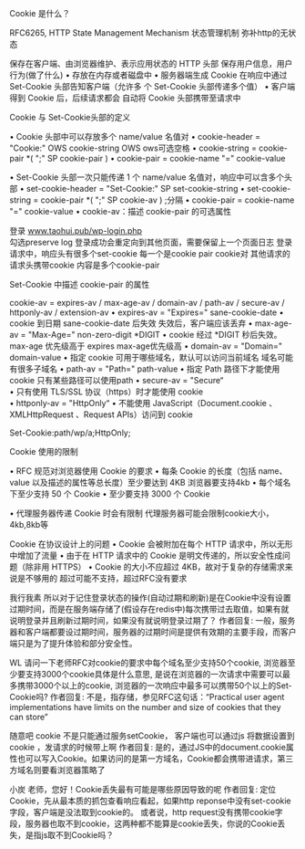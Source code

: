 Cookie 是什么？ 

RFC6265, HTTP State Management Mechanism   状态管理机制       弥补http的无状态

保存在客户端、由浏览器维护、表示应用状态的 HTTP 头部   保存用户信息，用户行为(做了什么)
 • 存放在内存或者磁盘中
 • 服务器端生成 Cookie 在响应中通过 Set-Cookie 头部告知客户端（允许多 个 Set-Cookie 头部传递多个值）
 • 客户端得到 Cookie 后，后续请求都会 自动将 Cookie 头部携带至请求中
 
 

Cookie 与 Set-Cookie头部的定义

• Cookie 头部中可以存放多个 name/value 名值对
  • cookie-header = "Cookie:" OWS cookie-string OWS   ows可选空格
    • cookie-string = cookie-pair *( ";" SP cookie-pair )
      • cookie-pair = cookie-name "=" cookie-value

• Set-Cookie 头部一次只能传递 1 个 name/value 名值对，响应中可以含多个头部
  • set-cookie-header = "Set-Cookie:" SP set-cookie-string
    • set-cookie-string = cookie-pair *( ";" SP cookie-av )   ;分隔
      • cookie-pair = cookie-name "=" cookie-value
      • cookie-av：描述 cookie-pair 的可选属性 
      
      
登录 www.taohui.pub/wp-login.php      
  勾选preserve log  登录成功会重定向到其他页面，需要保留上一个页面日志
   登录请求中，响应头有很多个set-cookie  每一个是cookie pair  cookie对
   其他请求的请求头携带cookie 内容是多个cookie-pair
   
   
 
Set-Cookie 中描述 cookie-pair 的属性

cookie-av = expires-av / max-age-av / domain-av / path-av / secure-av / httponly-av / extension-av
 • expires-av = "Expires=" sane-cookie-date
   • cookie 到日期 sane-cookie-date 后失效    失效后，客户端应该丢弃
 • max-age-av = "Max-Age=" non-zero-digit *DIGIT
   • cookie 经过 *DIGIT 秒后失效。max-age 优先级高于 expires   max-age优先级高
 • domain-av = "Domain=" domain-value
   • 指定 cookie 可用于哪些域名，默认可以访问当前域名   域名可能有很多子域名
 • path-av = "Path=" path-value
   • 指定 Path 路径下才能使用 cookie     只有某些路径可以使用path
 • secure-av = "Secure“           
   • 只有使用 TLS/SSL 协议（https）时才能使用 cookie    
 • httponly-av = "HttpOnly“
   • 不能使用 JavaScript（Document.cookie 、XMLHttpRequest 、Request APIs）访问到 cookie
   
 
 Set-Cookie:path/wp/a;HttpOnly;
 
 
 
 Cookie 使用的限制
 
 • RFC 规范对浏览器使用 Cookie 的要求
   • 每条 Cookie 的长度（包括 name、value 以及描述的属性等总长度）至少要达到 4KB  浏览器要支持4kb
   • 每个域名下至少支持 50 个 Cookie
   • 至少要支持 3000 个 Cookie
 
 • 代理服务器传递 Cookie 时会有限制  代理服务器可能会限制cookie大小，4kb,8kb等
 
 
 
 
 Cookie 在协议设计上的问题 
• Cookie 会被附加在每个 HTTP 请求中，所以无形中增加了流量
• 由于在 HTTP 请求中的 Cookie 是明文传递的，所以安全性成问题（除非用 HTTPS）
• Cookie 的大小不应超过 4KB，故对于复杂的存储需求来说是不够用的    超过可能不支持，超过RFC没有要求
 
 
 
 我行我素
 所以对于记住登录状态的操作(自动过期和刷新)是在Cookie中没有设置过期时间，而是在服务端存储了(假设存在redis中)每次携带过去取值，如果有就说明登录并且刷新过期时间，如果没有就说明登录过期了？
 作者回复: 一般，服务器和客户端都要设过期时间，服务器的过期时间是提供有效期的主要手段，而客户端只是为了提升体验和部分安全性。
 
 
 WL
 请问一下老师RFC对cookie的要求中每个域名至少支持50个cookie, 浏览器至少要支持3000个cookie具体是什么意思, 是说在浏览器的一次请求中需要可以最多携带3000个以上的cookie, 浏览器的一次响应中最多可以携带50个以上的Set-Cookie吗?
 作者回复: 不是，指存储，参见RFC这句话：“Practical user agent implementations have limits on the number and
    size of cookies that they can store”
    
    
 随意吧
 cookie 不是只能通过服务setCookie， 客户端也可以通过js 将数据设置到cookie ，发请求的时候带上啊
 作者回复: 是的，通过JS中的document.cookie属性也可以写入Cookie。如果访问的是第一方域名，Cookie都会携带进请求，第三方域名则要看浏览器策略了
  
 
 小炭
 老师，您好！Cookie丢失最有可能是哪些原因导致的呢
 作者回复: 定位Cookie，先从最本质的抓包查看响应看起，如果http reponse中没有set-cookie字段，客户端是没法取到cookie的。
 或者说，http request没有携带cookie字段，服务器也取不到cookie，这两种都不能算是cookie丢失，你说的Cookie丢失，是指js取不到Cookie吗？
 
 
 
 
    